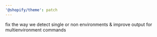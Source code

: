 ```yaml
---
'@shopify/theme': patch
---
```


fix the way we detect single or non environments & improve output for multienvironment commands
